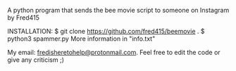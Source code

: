 A python program that sends the bee movie script to someone on Instagram by Fred415



INSTALLATION:
$ git clone https://github.com/fred415/beemovie . $ python3 spammer.py
More information in "info.txt"


My email: fredisheretohelp@protonmail.com. Feel free to edit the code or give any criticism ;)
